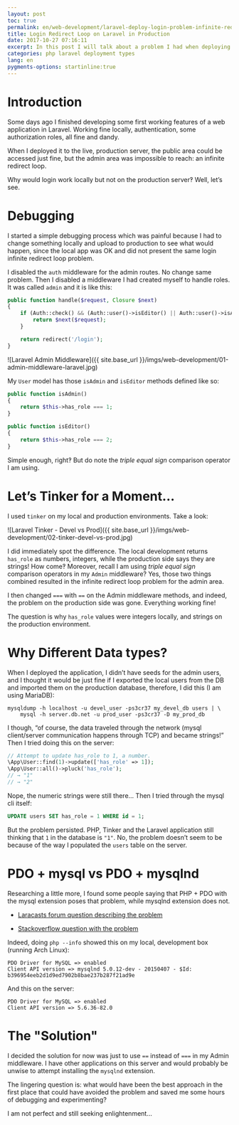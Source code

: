 ```yaml
---
layout: post
toc: true
permalink: en/web-development/laravel-deploy-login-problem-infinite-redirect-loop.html
title: Login Redirect Loop on Laravel in Production
date: 2017-10-27 07:16:11
excerpt: In this post I will talk about a problem I had when deploying a Laravel application in which authentication worked fine locally but not on the production server causing an infinite redirect loop.
categories: php laravel deployment types
lang: en
pygments-options: startinline:true
---
```


# Introduction

Some days ago I finished developing some first working features of a web application in Laravel. Working fine locally, authentication, some authorization roles, all fine and dandy.

When I deployed it to the live, production server, the public area could be accessed just fine, but the admin area was impossible to reach: an infinite redirect loop.

Why would login work locally but not on the production server‽ Well, let’s see.

# Debugging

I started a simple debugging process which was painful because I had to change something locally and upload to production to see what would happen, since the local app was OK and did not present the same login infinite redirect loop problem.

I disabled the `auth` middleware for the admin routes. No change same problem. Then I disabled a middleware I had created myself to handle roles. It was called `admin` and it is like this:

``` php
public function handle($request, Closure $next)
{
    if (Auth::check() && (Auth::user()->isEditor() || Auth::user()->isAdmin())) {
        return $next($request);
    }

    return redirect('/login');
}
```

![Laravel Admin Middleware]({{ site.base_url }}/imgs/web-development/01-admin-middleware-laravel.jpg)

My `User` model has those `isAdmin` and `isEditor` methods defined like so:

``` php
public function isAdmin()
{
    return $this->has_role === 1;
}

public function isEditor()
{
    return $this->has_role === 2;
}
```

Simple enough, right‽ But do note the *triple equal sign* comparison operator I am using.

# Let’s Tinker for a Moment…​

I used `tinker` on my local and production environments. Take a look:

![Laravel Tinker - Devel vs Prod]({{ site.base_url }}/imgs/web-development/02-tinker-devel-vs-prod.jpg)

I did immediately spot the difference. The local development returns `has_role` as numbers, integers, while the production side says they are strings\! How come‽ Moreover, recall I am using *triple equal sign* comparison operators in my `Admin` middleware? Yes, those two things combined resulted in the infinite redirect loop problem for the admin area.

I then changed `===` with `==` on the Admin middleware methods, and indeed, the problem on the production side was gone. Everything working fine\!

The question is why `has_role` values were integers locally, and strings on the production environment.

# Why Different Data types?

When I deployed the application, I didn’t have seeds for the admin users, and I thought it would be just fine if I exported the local users from the DB and imported them on the production database, therefore, I did this (I am using MariaDB):

``` shell
mysqldump -h localhost -u devel_user -ps3cr37 my_devel_db users | \
    mysql -h server.db.net -u prod_user -ps3cr37 -D my_prod_db
```

I though, “of course, the data traveled through the network (mysql client/server communication happens through TCP) and became strings\!” Then I tried doing this on the server:

``` php
// Attempt to update has_role to 1, a number.
\App\User::find(1)->update(['has_role' => 1]);
\App\User::all()->pluck('has_role');
// → "1"
// → "2"
```

Nope, the numeric strings were still there…​ Then I tried through the mysql cli itself:

``` sql
UPDATE users SET has_role = 1 WHERE id = 1;
```

But the problem persisted. PHP, Tinker and the Laravel application still thinking that `1` in the database is `"1"`. No, the problem doesn’t seem to be because of the way I populated the `users` table on the server.

# PDO + mysql vs PDO + mysqlnd

Researching a little more, I found some people saying that PHP + PDO with the mysql extension poses that problem, while mysqlnd extension does not.

  - [Laracasts forum question describing the problem](https://laracasts.com/discuss/channels/laravel/laravel-collection-returns-an-int-as-string-locally-and-on-live-enviroment-as-string)

  - [Stackoverflow question with the problem](https://stackoverflow.com/questions/20079320/php-pdo-mysql-how-do-i-return-integer-and-numeric-columns-from-mysql-as-int/20123337#20123337)

Indeed, doing `php --info` showed this on my local, development box (running Arch Linux):

    PDO Driver for MySQL => enabled
    Client API version => mysqlnd 5.0.12-dev - 20150407 - $Id: b396954eeb2d1d9ed7902b8bae237b287f21ad9e

And this on the server:

    PDO Driver for MySQL => enabled
    Client API version => 5.6.36-82.0

# The "Solution"

I decided the solution for now was just to use `==` instead of `===` in my Admin middleware. I have other applications on this server and would probably be unwise to attempt installing the `mysqlnd` extension.

The lingering question is: what would have been the best approach in the first place that could have avoided the problem and saved me some hours of debugging and experimenting?

I am not perfect and still seeking enlightenment…​
